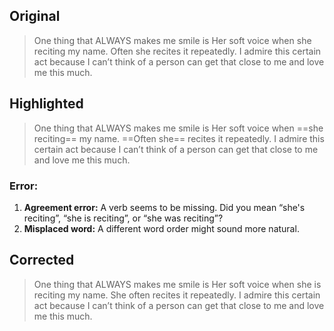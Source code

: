 Original
---
>One thing that ALWAYS makes me smile is Her soft voice when she reciting my name. Often she recites it repeatedly. I admire this certain act because I can’t think of a person can get that close to me and love me this much.

Highlighted
---
>One thing that ALWAYS makes me smile is Her soft voice when ==she reciting== my name. ==Often she== recites it repeatedly. I admire this certain act because I can’t think of a person can get that close to me and love me this much.

### Error:
1. **Agreement error:** A verb seems to be missing. Did you mean “she's reciting”, “she is reciting”, or “she was reciting”?
2. **Misplaced word:** A different word order might sound more natural.

Corrected
---
>One thing that ALWAYS makes me smile is Her soft voice when she is reciting my name. She often recites it repeatedly. I admire this certain act because I can’t think of a person can get that close to me and love me this much.
